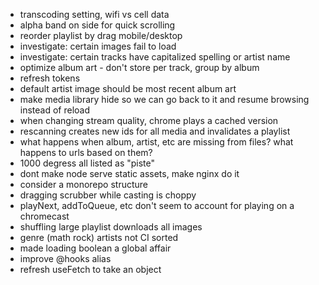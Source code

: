 - transcoding setting, wifi vs cell data
- alpha band on side for quick scrolling
- reorder playlist by drag mobile/desktop
- investigate: certain images fail to load
- investigate: certain tracks have capitalized spelling or artist name
- optimize album art - don't store per track, group by album
- refresh tokens
- default artist image should be most recent album art
- make media library hide so we can go back to it and resume browsing instead of reload
- when changing stream quality, chrome plays a cached version
- rescanning creates new ids for all media and invalidates a playlist
- what happens when album, artist, etc are missing from files? what happens to urls based on them?
- 1000 degress all listed as "piste"
- dont make node serve static assets, make nginx do it
- consider a monorepo structure
- dragging scrubber while casting is choppy
- playNext, addToQueue, etc don't seem to account for playing on a chromecast
- shuffling large playlist downloads all images
- genre (math rock) artists not CI sorted
- made loading boolean a global affair
- improve @hooks alias
- refresh useFetch to take an object
